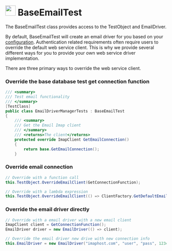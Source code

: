 # <img src="resources/maqslogo.ico" height="32" width="32"> BaseEmailTest
The BaseEmailTest class provides access to the TestObject and EmailDriver.

By default, BaseEmailTest will create an email driver for you based on your [configuration](MAQS_5/Email/EmailConfig.md). Authentication related requirements often require users to override the default web service client.  This is why we provide several different ways for you to provide your own web service driver implementation.

There are three primary ways to override the web service client.

### Override the base database test get connection function
```csharp
/// <summary>
/// Test email functionality
/// </summary>
[TestClass]
public class EmailDriverManagerTests : BaseEmailTest
{
    /// <summary>
    /// Get the Email Imap client
    /// </summary>
    /// <returns>The client</returns>
    protected override ImapClient GetEmailConnection()
    {
        return base.GetEmailConnection();
    }
```

### Override email connection
```csharp
// Override with a function call
this.TestObject.OverrideEmailClient(GetConnectionFunction);

// Override with a lambda expression
this.TestObject.OverrideEmailClient(() => ClientFactory.GetDefaultEmailClient());
```

### Override the email driver directly
```csharp
// Override with a email driver with a new email client
ImapClient client = GetConnectionFunction();
EmailDriver driver = new EmailDriver(() => client);

// Override the email driver new drive with new connection info
this.EmailDriver = new EmailDriver("imaphost.com", "user", "pass", 1234);
```